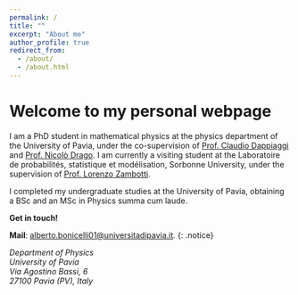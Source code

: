 ```yaml
---
permalink: /
title: ""
excerpt: "About me"
author_profile: true
redirect_from: 
  - /about/
  - /about.html
---
```

# Welcome to my personal webpage

I am a PhD student in mathematical physics at the physics department of the University of Pavia, under the co-supervision of [Prof. Claudio Dappiaggi](https://claudiodappiaggi.com/) and [Prof. Nicolò Drago](https://nicolodrago.wixsite.com/mysite). I am currently a visiting student at the Laboratoire de probabilités, statistique et modélisation, Sorbonne University, under the supervision of [Prof. Lorenzo Zambotti](https://www.lpsm.paris/users/zambotti/index). 

I completed my undergraduate studies at the University of Pavia, obtaining a BSc and an MSc in Physics summa cum laude.

**Get in touch!**

**Mail**: alberto.bonicelli01@universitadipavia.it.
{: .notice}


<address>
  Department of Physics<br /> 
  University of Pavia<br />
  Via Agostino Bassi, 6 <br />
  27100 Pavia (PV), Italy
</address>


